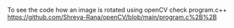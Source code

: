 To see the code how an image is rotated using openCV check program.c++ 
https://github.com/Shreya-Rana/openCV/blob/main/program.c%2B%2B



